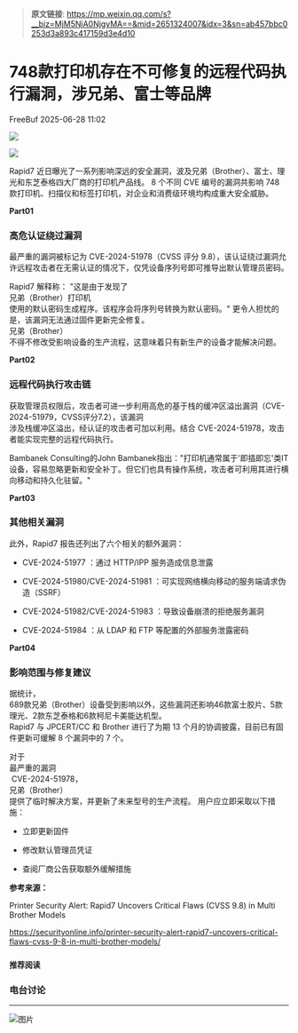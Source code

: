 > **原文链接**: https://mp.weixin.qq.com/s?__biz=MjM5NjA0NjgyMA==&mid=2651324007&idx=3&sn=ab457bbc0253d3a893c417159d3e4d10

#  748款打印机存在不可修复的远程代码执行漏洞，涉兄弟、富士等品牌  
 FreeBuf   2025-06-28 11:02  
  
![](https://mmbiz.qpic.cn/mmbiz_gif/qq5rfBadR38jUokdlWSNlAjmEsO1rzv3srXShFRuTKBGDwkj4gvYy34iajd6zQiaKl77Wsy9mjC0xBCRg0YgDIWg/640?wx_fmt=gif "")  
  
  
![](https://mmbiz.qpic.cn/mmbiz_jpg/qq5rfBadR38YqehzWBYy60jRGOdTNREeHibicib2hb58R0euuxHoKicQZVPOkrLMqiaTKj10lEfIW2eDibRhrPSy8heA/640?wx_fmt=jpeg&from=appmsg "")  
  
  
Rapid7 近日曝光了一系列影响深远的安全漏洞，波及兄弟（Brother）、富士、理光和东芝泰格四大厂商的打印机产品线。 8 个不同 CVE 编号的漏洞共影响 748 款打印机、扫描仪和标签打印机，对企业和消费级环境均构成重大安全威胁。  
  
  
**Part01**  
### 高危认证绕过漏洞  
  
  
最严重的漏洞被标记为 CVE-2024-51978（CVSS 评分 9.8），该认证绕过漏洞允许远程攻击者在无需认证的情况下，仅凭设备序列号即可推导出默认管理员密码。  
  
  
Rapid7 解释称： "这是由于发现了  
兄弟（Brother）打印机  
使用的默认密码生成程序。该程序会将序列号转换为默认密码。" 更令人担忧的是，该漏洞无法通过固件更新完全修复。  
兄弟（Brother）  
不得不修改受影响设备的生产流程，这意味着只有新生产的设备才能解决问题。  
  
  
**Part02**  
### 远程代码执行攻击链  
  
  
获取管理员权限后，攻击者可进一步利用高危的基于栈的缓冲区溢出漏洞（CVE-2024-51979，CVSS评分7.2），该漏洞  
涉及栈缓冲区溢出，经认证的攻击者可加以利用。结合 CVE-2024-51978，攻击者能实现完整的远程代码执行。  
  
  
Bambanek Consulting的John Bambanek指出："打印机通常属于'即插即忘'类IT设备，容易忽略更新和安全补丁。但它们也具有操作系统，攻击者可利用其进行横向移动和持久化驻留。"  
  
  
**Part03**  
### 其他相关漏洞  
  
  
此外，Rapid7 报告还列出了六个相关的额外漏洞：   
- CVE-2024-51977 ：通过 HTTP/IPP 服务造成信息泄露   
  
- CVE-2024-51980/CVE-2024-51981 ：可实现网络横向移动的服务端请求伪造（SSRF）  
  
- CVE-2024-51982/CVE-2024-51983 ：导致设备崩溃的拒绝服务漏洞   
  
- CVE-2024-51984 ：从 LDAP 和 FTP 等配置的外部服务泄露密码  
  
**Part04**  
### 影响范围与修复建议  
  
  
据统计，  
689款兄弟（Brother）设备受到影响以外，这些漏洞还影响46款富士胶片、5款理光、2款东芝泰格和6款柯尼卡美能达机型。  
Rapid7 与 JPCERT/CC 和 Brother 进行了为期 13 个月的协调披露，目前已有固件更新可缓解 8 个漏洞中的 7 个。  
  
  
对于  
最严重的漏洞  
 CVE-2024-51978，  
兄弟（Brother）  
提供了临时解决方案，并更新了未来型号的生产流程。 用户应立即采取以下措施：   
- 立即更新固件  
  
- 修改默认管理员凭证  
  
- 查阅厂商公告获取额外缓解措施  
  
**参考来源：**  
  
Printer Security Alert: Rapid7 Uncovers Critical Flaws (CVSS 9.8) in Multi Brother Models  
  
https://securityonline.info/printer-security-alert-rapid7-uncovers-critical-flaws-cvss-9-8-in-multi-brother-models/  
  
  
###   
###   
###   
  
**推荐阅读**  
  
[](https://mp.weixin.qq.com/s?__biz=MjM5NjA0NjgyMA==&mid=2651323665&idx=1&sn=15875d40f858538184006215073544fb&scene=21#wechat_redirect)  
  
### 电台讨论  
  
****  
  
  
  
![图片](https://mmbiz.qpic.cn/mmbiz_gif/qq5rfBadR3icF8RMnJbsqatMibR6OicVrUDaz0fyxNtBDpPlLfibJZILzHQcwaKkb4ia57xAShIJfQ54HjOG1oPXBew/640?wx_fmt=gif&wxfrom=5&wx_lazy=1&tp=webp "")  
  
